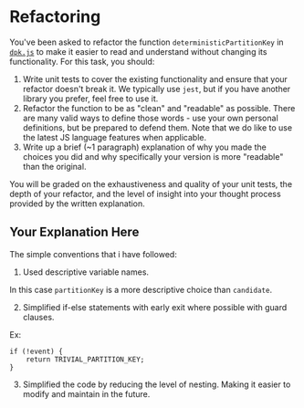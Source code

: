 # Refactoring

You've been asked to refactor the function `deterministicPartitionKey` in [`dpk.js`](dpk.js) to make it easier to read and understand without changing its functionality. For this task, you should:

1. Write unit tests to cover the existing functionality and ensure that your refactor doesn't break it. We typically use `jest`, but if you have another library you prefer, feel free to use it.
2. Refactor the function to be as "clean" and "readable" as possible. There are many valid ways to define those words - use your own personal definitions, but be prepared to defend them. Note that we do like to use the latest JS language features when applicable.
3. Write up a brief (~1 paragraph) explanation of why you made the choices you did and why specifically your version is more "readable" than the original.

You will be graded on the exhaustiveness and quality of your unit tests, the depth of your refactor, and the level of insight into your thought process provided by the written explanation.

## Your Explanation Here

The simple conventions that i have followed:

1. Used descriptive variable names.

In this case `partitionKey` is a more descriptive choice than `candidate`.

2. Simplified if-else statements with early exit where possible with guard clauses.

Ex:

    if (!event) {
        return TRIVIAL_PARTITION_KEY;
    }

3. Simplified the code by reducing the level of nesting. Making it easier to modify and maintain in the future.

